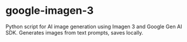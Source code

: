# google-imagen-3
Python script for AI image generation using Imagen 3 and Google Gen AI SDK. Generates images from text prompts, saves locally.

